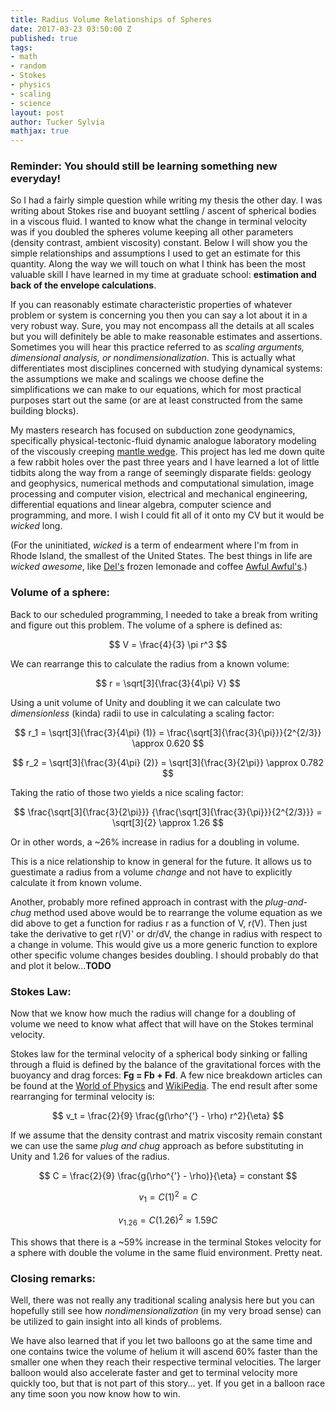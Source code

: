```yaml
---
title: Radius Volume Relationships of Spheres
date: 2017-03-23 03:50:00 Z
published: true
tags:
- math
- random
- Stokes
- physics
- scaling
- science
layout: post
author: Tucker Sylvia
mathjax: true
---
```


### Reminder: You should still be learning something new everyday!

So I had a fairly simple question while writing my thesis the other day. I was writing about Stokes rise and buoyant settling / ascent of spherical bodies in a viscous fluid. I wanted to know what the change in terminal velocity was if you doubled the spheres volume keeping all other parameters (density contrast, ambient viscosity) constant. Below I will show you the simple relationships and assumptions I used to get an estimate for this quantity. Along the way we will touch on what I think has been the most valuable skill I have learned in my time at graduate school: **estimation and back of the envelope calculations**.

If you can reasonably estimate characteristic properties of whatever problem or system is concerning you then you can say a lot about it in a very robust way. Sure, you may not encompass all the details at all scales but you will definitely be able to make reasonable estimates and assertions. Sometimes you will hear this practice referred to as *scaling arguments, dimensional analysis, or nondimensionalization*. This is actually what differentiates most disciplines concerned with studying dynamical systems: the assumptions we make and scalings we choose define the simplifications we can make to our equations, which for most practical purposes start out the same (or are at least constructed from the same building blocks).

My masters research has focused on subduction zone geodynamics, specifically physical-tectonic-fluid dynamic analogue laboratory modeling of the viscously creeping [mantle wedge](https://en.wikipedia.org/wiki/Mantle_wedge). This project has led me down quite a few rabbit holes over the past three years and I have learned a lot of little tidbits along the way from a range of seemingly disparate fields: geology and geophysics, numerical methods and computational simulation, image processing and computer vision, electrical and mechanical engineering, differential equations and linear algebra, computer science and programming, and more. I wish I could fit all of it onto my CV but it would be *wicked* long.

(For the uninitiated, *wicked* is a term of endearment where I'm from in Rhode Island, the smallest of the United States. The best things in life are *wicked awesome*, like [Del's](https://en.wikipedia.org/wiki/Del's) frozen lemonade and coffee [Awful Awful's](https://www.google.com/search?q=awful+awful&oq=awful+a&aqs=chrome.0.0j69i57j0l4.1897j0j7&sourceid=chrome&ie=UTF-8).)

### Volume of a sphere:
Back to our scheduled programming, I needed to take a break from writing and figure out this problem.
The volume of a sphere is defined as:

$$ V = \frac{4}{3} \pi r^3 $$

We can rearrange this to calculate the radius from a known volume:

$$ r = \sqrt[3]{\frac{3}{4\pi} V} $$

Using a unit volume of Unity and doubling it we can calculate two *dimensionless* (kinda) radii to use in calculating a  scaling factor:

$$ r_1 = \sqrt[3]{\frac{3}{4\pi} (1)} = \frac{\sqrt[3]{\frac{3}{\pi}}}{2^{2/3}} \approx 0.620 $$

$$ r_2 = \sqrt[3]{\frac{3}{4\pi} (2)} = \sqrt[3]{\frac{3}{2\pi}} \approx 0.782 $$

Taking the ratio of those two yields a nice scaling factor:

$$ \frac{\sqrt[3]{\frac{3}{2\pi}}} {\frac{\sqrt[3]{\frac{3}{\pi}}}{2^{2/3}}} = \sqrt[3]{2} \approx 1.26 $$

Or in other words, a ~26% increase in radius for a doubling in volume.

This is a nice relationship to know in general for the future. It allows us to guestimate a radius from a volume *change* and not have to explicitly calculate it from known volume.

Another, probably more refined approach in contrast with the *plug-and-chug* method used above would be to rearrange the volume equation as we did above to get a function for radius r as a function of V, r(V). Then just take the derivative to get r(V)' or dr/dV, the change in radius with respect to a change in volume. This would give us a more generic function to explore other specific volume changes besides doubling. I should probably do that and plot it below...**TODO**

### Stokes Law:
Now that we know how much the radius will change for a doubling of volume we need to know what affect that will have on the Stokes terminal velocity.

Stokes law for the terminal velocity of a spherical body sinking or falling through a fluid is defined by the balance of the gravitational forces with the buoyancy and drag forces: **Fg = Fb + Fd**. A few nice breakdown articles can be found at the [World of Physics](http://scienceworld.wolfram.com/physics/StokesVelocity.html) and [WikiPedia](https://en.wikipedia.org/wiki/Stokes%27_law#Terminal_velocity_of_sphere_falling_in_a_fluid). The end result after some rearranging for terminal velocity is:

$$ v_t = \frac{2}{9} \frac{g(\rho^{'} - \rho) r^2}{\eta} $$

If we assume that the density contrast and matrix viscosity remain constant we can use the same *plug and chug* approach as before substituting in Unity and 1.26 for values of the radius.

$$  C = \frac{2}{9} \frac{g(\rho^{'} - \rho)}{\eta} = constant $$

$$ v_1 = C (1)^2 = C $$

$$ v_{1.26} = C (1.26)^2 \approx 1.59 C $$

This shows that there is a ~59% increase in the terminal Stokes velocity for a sphere with double the volume in the same fluid environment. Pretty neat.

### Closing remarks:
Well, there was not really any traditional scaling analysis here but you can hopefully still see how *nondimensionalization* (in my very broad sense) can be utilized to gain insight into all kinds of problems.

We have also learned that if you let two balloons go at the same time and one contains twice the volume of helium it will ascend 60% faster than the smaller one when they reach their respective terminal velocities. The larger balloon would also accelerate faster and get to terminal velocity more quickly too, but that is not part of this story... yet. If you get in a balloon race any time soon you now know how to win.
